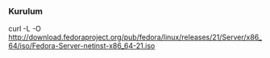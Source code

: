 ### Kurulum

curl -L -O 
http://download.fedoraproject.org/pub/fedora/linux/releases/21/Server/x86_64/iso/Fedora-Server-netinst-x86_64-21.iso
